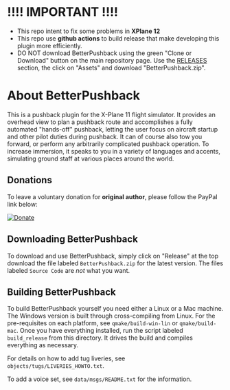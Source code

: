 # !!!! IMPORTANT !!!!
- This repo intent to fix some problems in **XPlane 12**  
- This repo use **github actions** to build release that make developing this plugin more efficiently.  
- DO NOT download BetterPushback using the green "Clone or Download" button
on the main repository page. Use the
[RELEASES](https://github.com/qdljerry/BetterPushbackC_XP12/releases) section, the click on "Assets" and download "BetterPushback.zip".

# About BetterPushback

This is a pushback plugin for the X-Plane 11 flight simulator.
It provides an overhead view to plan a pushback route and
accomplishes a fully automated "hands-off" pushback, letting the user
focus on aircraft startup and other pilot duties during pushback. It can
of course also tow you forward, or perform any arbitrarily complicated
pushback operation. To increase immersion, it speaks to you in a variety
of languages and accents, simulating ground staff at various places
around the world.

## Donations

To leave a voluntary donation for **original author**, please follow the PayPal link below:

[![Donate](https://img.shields.io/badge/Donate-PayPal-green.svg)](https://www.paypal.com/cgi-bin/webscr?cmd=_s-xclick&hosted_button_id=8DN9LYD5VP4NY)

## Downloading BetterPushback

To download and use BetterPushback, simply click on "Release" at the top
download the file labeled `BetterPushback.zip` for the latest version.
The files labeled `Source Code` are *not* what you want.

## Building BetterPushback

To build BetterPushback yourself you need either a Linux or a Mac
machine. The Windows version is built through cross-compiling from Linux.
For the pre-requisites on each platform, see `qmake/build-win-lin` or
`qmake/build-mac`. Once you have everything installed, run the script
labeled `build_release` from this directory. It drives the build and
compiles everything as necessary.

For details on how to add tug liveries, see
`objects/tugs/LIVERIES_HOWTO.txt`.

To add a voice set, see `data/msgs/README.txt` for the information.
